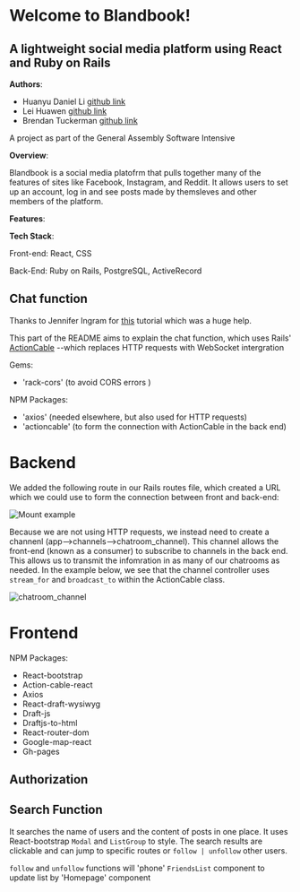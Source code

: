 
# Welcome to Blandbook! 

## A lightweight social media platform using React and Ruby on Rails

**Authors**:

- Huanyu Daniel Li [github link](https://github.com/0HuanyuLi0)
- Lei Huawen [github link](https://github.com/hwlei888)
- Brendan Tuckerman [github link](https://github.com/MrMaverick79)

A project as part of the General Assembly Software Intensive

**Overview**:

Blandbook is a social media platofrm that pulls together many of the features of sites like Facebook, Instagram, and Reddit. It allows users to set up an account, log in and see posts made by themsleves and other members of the platform. 


**Features**:




**Tech Stack**:

Front-end: React, CSS

Back-End: Ruby on Rails, PostgreSQL, ActiveRecord



## Chat function 



Thanks to Jennifer Ingram for [this](https://javascript.plainenglish.io/integrating-actioncable-with-react-9f946b61556e)  tutorial which was a huge help.

This part of the README aims to explain the chat function, which uses Rails' [ActionCable](https://guides.rubyonrails.org/action_cable_overview.html) --which replaces HTTP requests with WebSocket intergration

Gems: 
 - 'rack-cors' (to avoid CORS errors )
 
NPM Packages:
 - 'axios' (needed elsewhere, but also used for HTTP requests)
 - 'actioncable' (to form the connection with ActionCable in the back end)

# Backend

We added the following route in our Rails routes file, which created a URL which we could use to form the connection between front and back-end:

![Mount example](../planning/mount.png)


Because we are not using HTTP requests, we instead need to create a channenl (app-->channels-->chatroom_channel). This channel allows the front-end (known as a consumer) to subscribe to channels in the back end. This allows us to transmit the infomration in as many of our chatrooms as needed. In the example below, we see that the channel controller uses `stream_for` and `broadcast_to` within the ActionCable class.

![chatroom_channel](../planning/chatroom_channel.png)




# Frontend

NPM Packages:

- React-bootstrap
- Action-cable-react
- Axios
- React-draft-wysiwyg
- Draft-js
- Draftjs-to-html
- React-router-dom
- Google-map-react
- Gh-pages


## Authorization


## Search Function

It searches the name of users and the content of posts in one place.
It uses React-bootstrap `Modal` and `ListGroup` to style.
The search results are clickable and can jump to specific routes or `follow | unfollow` other users.

`follow` and `unfollow` functions will 'phone' `FriendsList` component to update list by 'Homepage' component


